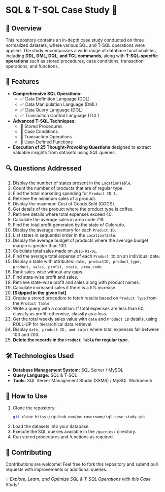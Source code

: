 # SQL & T-SQL Case Study 🚀

## 📌 Overview
This repository contains an in-depth case study conducted on three normalized datasets, where various SQL and T-SQL operations were applied. The study encompasses a wide range of database functionalities, including **DDL, DML, DQL, and TCL commands**, along with **T-SQL-specific operations** such as stored procedures, case conditions, transaction operations, and functions.

## 🎯 Features
- **Comprehensive SQL Operations:**
  - ✅ Data Definition Language (DDL)
  - ✅ Data Manipulation Language (DML)
  - ✅ Data Query Language (DQL)
  - ✅ Transaction Control Language (TCL)
- **Advanced T-SQL Techniques:**
  - 🔹 Stored Procedures
  - 🔹 Case Conditions
  - 🔹 Transaction Operations
  - 🔹 User-Defined Functions
- **Execution of 25 Thought-Provoking Questions** designed to extract valuable insights from datasets using SQL queries.

## 🔍 Questions Addressed
1. Display the number of states present in the `LocationTable`.
2. Count the number of products that are of regular type.
3. Find the total marketing spending for `Product ID 1`.
4. Retrieve the minimum sales of a product.
5. Display the maximum Cost of Goods Sold (COGS).
6. Get details of the product where the product type is coffee.
7. Retrieve details where total expenses exceed 40.
8. Calculate the average sales in area code 719.
9. Find the total profit generated by the state of Colorado.
10. Display the average inventory for each `Product ID`.
11. List states in sequential order in the `LocationTable`.
12. Display the average budget of products where the average budget margin is greater than 100.
13. Calculate total sales made on `2010-01-01`.
14. Find the average total expense of each `Product ID` on an individual date.
15. Display a table with attributes: `date, productID, product_type, product, sales, profit, state, area_code`.
16. Rank sales-wise without any gaps.
17. Find state-wise profit and sales.
18. Retrieve state-wise profit and sales along with product names.
19. Calculate increased sales if there is a 5% increase.
20. **[Skipped in the given list]**
21. Create a stored procedure to fetch results based on `Product Type` from the `Product Table`.
22. Write a query with a condition: If total expenses are less than 60, classify as profit; otherwise, classify as a loss.
23. Get the total weekly sales value with `date` and `Product ID` details, using ROLL-UP for hierarchical data retrieval.
24. Display `date, product ID, and sales` where total expenses fall between 100 and 200.
25. **Delete the records in the `Product Table` for regular type.**

## 🛠️ Technologies Used
- **Database Management System:** SQL Server / MySQL
- **Query Language:** SQL & T-SQL
- **Tools:** SQL Server Management Studio (SSMS) / MySQL Workbench




## 🚀 How to Use
1. Clone the repository:
   ```sh
   git clone https://github.com/yourusername/sql-case-study.git
   ```
2. Load the datasets into your database.
3. Execute the SQL queries available in the `/queries/` directory.
4. Run stored procedures and functions as required.

## 🤝 Contributing
Contributions are welcome! Feel free to fork this repository and submit pull requests with improvements or additional queries.



💡 *Explore, Learn, and Optimize SQL & T-SQL Operations with this Case Study!*

